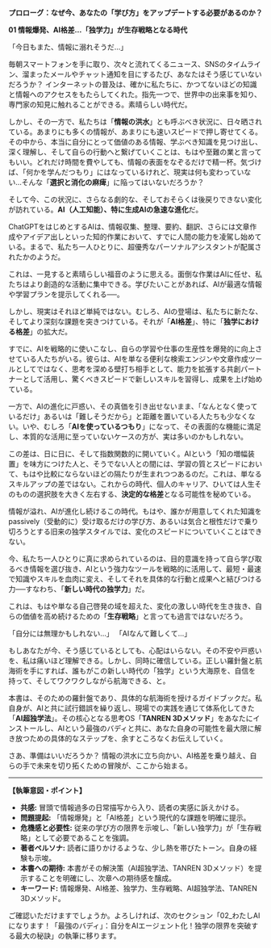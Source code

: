 **プロローグ：なぜ今、あなたの「学び方」をアップデートする必要があるのか？**

**01 情報爆発、AI格差…「独学力」が生存戦略となる時代**

「今日もまた、情報に溺れそうだ…」

毎朝スマートフォンを手に取り、次々と流れてくるニュース、SNSのタイムライン、溜まったメールやチャット通知を目にするたび、あなたはそう感じていないだろうか？ インターネットの普及は、確かに私たちに、かつてないほどの知識と情報へのアクセスをもたらしてくれた。指先一つで、世界中の出来事を知り、専門家の知見に触れることができる。素晴らしい時代だ。

しかし、その一方で、私たちは「**情報の洪水**」とも呼ぶべき状況に、日々晒されている。あまりにも多くの情報が、あまりにも速いスピードで押し寄せてくる。その中から、本当に自分にとって価値のある情報、学ぶべき知識を見つけ出し、深く理解し、そして自らの行動へと繋げていくことは、もはや至難の業と言ってもいい。どれだけ時間を費やしても、情報の表面をなぞるだけで精一杯。気づけば、「何かを学んだつもり」にはなっているけれど、現実は何も変わっていない…そんな「**選択と消化の麻痺**」に陥ってはいないだろうか？

そして今、この状況に、さらなる劇的な、そしておそらくは後戻りできない変化が訪れている。**AI（人工知能）、特に生成AIの急速な進化**だ。

ChatGPTをはじめとするAIは、情報収集、整理、要約、翻訳、さらには文章作成やアイデア出しといった知的作業において、すでに人間の能力を凌駕し始めている。まるで、私たち一人ひとりに、超優秀なパーソナルアシスタントが配属されたかのようだ。

これは、一見すると素晴らしい福音のように思える。面倒な作業はAIに任せ、私たちはより創造的な活動に集中できる。学びたいことがあれば、AIが最適な情報や学習プランを提示してくれる──。

しかし、現実はそれほど単純ではない。むしろ、AIの登場は、私たちに新たな、そしてより深刻な課題を突きつけている。それが「**AI格差**」、特に「**独学における格差**」の拡大だ。

すでに、AIを戦略的に使いこなし、自らの学習や仕事の生産性を爆発的に向上させている人たちがいる。彼らは、AIを単なる便利な検索エンジンや文章作成ツールとしてではなく、思考を深める壁打ち相手として、能力を拡張する共創パートナーとして活用し、驚くべきスピードで新しいスキルを習得し、成果を上げ始めている。

一方で、AIの進化に戸惑い、その真価を引き出せないまま、「なんとなく使っているだけ」あるいは「難しそうだから」と距離を置いている人たちも少なくない。いや、むしろ「**AIを使っているつもり**」になって、その表面的な機能に満足し、本質的な活用に至っていないケースの方が、実は多いのかもしれない。

この差は、日に日に、そして指数関数的に開いていく。AIという「知の増幅装置」を味方につけた人と、そうでない人との間には、学習の質とスピードにおいて、もはや比較にならないほどの隔たりが生まれつつあるのだ。これは、単なるスキルアップの差ではない。これからの時代、個人のキャリア、ひいては人生そのものの選択肢を大きく左右する、**決定的な格差**となる可能性を秘めている。

情報が溢れ、AIが進化し続けるこの時代。もはや、誰かが用意してくれた知識を passively（受動的に）受け取るだけの学び方、あるいは気合と根性だけで乗り切ろうとする旧来の独学スタイルでは、変化のスピードについていくことはできない。

今、私たち一人ひとりに真に求められているのは、目的意識を持って自ら学び取るべき情報を選び抜き、AIという強力なツールを戦略的に活用して、最短・最速で知識やスキルを血肉に変え、そしてそれを具体的な行動と成果へと結びつける力──すなわち、「**新しい時代の独学力**」だ。

これは、もはや単なる自己啓発の域を超えた、変化の激しい時代を生き抜き、自らの価値を高め続けるための「**生存戦略**」と言っても過言ではないだろう。

「自分には無理かもしれない…」
「AIなんて難しくて…」

もしあなたが今、そう感じているとしても、心配はいらない。その不安や戸惑いを、私は痛いほど理解できる。しかし、同時に確信している。正しい羅針盤と航海術を手にすれば、誰もがこの新しい時代の「独学」という大海原を、自信を持って、そしてワクワクしながら航海できる、と。

本書は、そのための羅針盤であり、具体的な航海術を授けるガイドブックだ。私自身が、AIと共に試行錯誤を繰り返し、現場での実践を通じて体系化してきた「**AI超独学法**」。その核心となる思考OS「**TANREN 3Dメソッド**」をあなたにインストールし、AIという最強のバディと共に、あなた自身の可能性を最大限に解き放つための具体的なステップを、余すところなくお伝えしていく。

さあ、準備はいいだろうか？ 情報の洪水に立ち向かい、AI格差を乗り越え、自らの手で未来を切り拓くための冒険が、ここから始まる。

---

**【執筆意図・ポイント】**

*   **共感:** 冒頭で情報過多の日常描写から入り、読者の実感に訴えかける。
*   **問題提起:** 「情報爆発」と「AI格差」という現代的な課題を明確に提示。
*   **危機感と必要性:** 従来の学び方の限界を示唆し、「新しい独学力」が「生存戦略」として必要であることを強調。
*   **著者ペルソナ:** 読者に語りかけるような、少し熱を帯びたトーン。自身の経験も示唆。
*   **本書への期待:** 本書がその解決策（AI超独学法、TANREN 3Dメソッド）を提示することを明確にし、次章への期待感を醸成。
*   **キーワード:** 情報爆発、AI格差、独学力、生存戦略、AI超独学法、TANREN 3Dメソッド。

ご確認いただけますでしょうか。よろしければ、次のセクション「02_わたしAIになります！「最強のバディ」：自分をAIエージェント化！独学の限界を突破する最大の秘訣」の執筆に移ります。